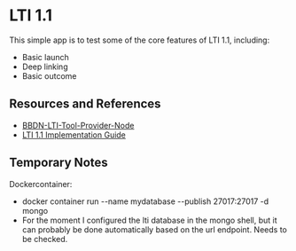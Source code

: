 # LTI 1.1
This simple app is to test some of the core features of LTI 1.1, including:
- Basic launch
- Deep linking
- Basic outcome

## Resources and References
- [BBDN-LTI-Tool-Provider-Node](https://github.com/blackboard/BBDN-LTI-Tool-Provider-Node)
- [LTI 1.1 Implementation Guide](https://www.imsglobal.org/specs/ltiv1p1/implementation-guide)


## Temporary Notes
Dockercontainer:
- docker container run --name mydatabase --publish 27017:27017 -d mongo
- For the moment I configured the lti database in the mongo shell, but it can probably be done automatically based on the url endpoint. Needs to be checked.